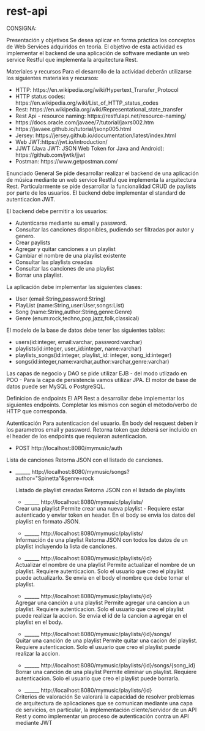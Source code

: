 # rest-api

CONSIGNA:

Presentación y objetivos
Se desea aplicar en forma práctica los conceptos de Web Services adquiridos en teoría.
El objetivo de esta actividad es implementar el backend de una aplicación de software
mediante un web service Restful que implementa la arquitectura Rest.

Materiales y recursos
Para el desarrollo de la actividad deberán utilizarse los siguientes materiales y recursos:
<ul>
        <li>HTTP: https://en.wikipedia.org/wiki/Hypertext_Transfer_Protocol</li>
        <li> HTTP status codes: https://en.wikipedia.org/wiki/List_of_HTTP_status_codes</li>
        <li> Rest: https://en.wikipedia.org/wiki/Representational_state_transfer</li>
        <li> Rest Api - resource naming: https://restfulapi.net/resource-naming/</li>
        <li> https://docs.oracle.com/javaee/7/tutorial/jaxrs002.htm</li>
        <li> https://javaee.github.io/tutorial/jsonp005.html</li>
        <li> Jersey: https://jersey.github.io/documentation/latest/index.html</li>
        <li> Web JWT:https://jwt.io/introduction/</li>
        <li> JJWT (Java JWT: JSON Web Token for Java and Android): https://github.com/jwtk/jjwt</li>
        <li> Postman: https://www.getpostman.com/</li>
</ul>

Enunciado General
Se pide desarrollar realizar el backend de una aplicación de música mediante un web
service Restful que implementa la arquitectura Rest.
Particularmente se pide desarrollar la funcionalidad CRUD de paylists por parte de los
usuarios.
El backend debe implementar el standard de autenticacion JWT.

El backend debe permitir a los usuarios:
<ul>
        <li> Autenticarse mediante su email y password.</li>
        <li> Consultar las canciones disponibles, pudiendo ser filtradas por autor y genero.</li>
        <li> Crear paylists</li>
        <li> Agregar y quitar canciones a un playlist</li>
        <li> Cambiar el nombre de una playlist existente</li>
        <li> Consultar las playlists creadas</li>
        <li> Consultar las canciones de una playlist</li>
        <li> Borrar una playlist.</li>
</ul>

La aplicación debe implementar las siguientes clases:
<ul>
        <li> User (email:String,password:String)</li>
        <li> PlayList (name:String,user:User,songs:List<Song>)</li>
        <li> Song (name:String,author:String,genre:Genre)</li>
        <li> Genre (enum:rock,techno,pop,jazz,folk,classical)</li>
</ul>

El modelo de la base de datos debe tener las siguientes tablas:
<ul>
        <li> users(id:integer, email:varchar, password:varchar) </li> 
        <li> playlists(id:integer, user_id:integer, name:varchar) </li>
        <li> playlists_songs(id:integer, playlist_id: integer, song_id:integer)</li>
        <li> songs(id:integer,name:varchar,author:varchar,genre:varchar)</li>
</ul>
Las capas de negocio y DAO se pide utilizar EJB - del modo utlizado en POO -
Para la capa de persistencia vamos utilizar JPA.
El motor de base de datos puede ser MySQL o PostgreSQL.

Definicion de endpoints
El API Rest a desarrollar debe implementar los siguientes endpoints.
Completar los mismos con según el método/verbo de HTTP que corresponda.

Autenticación
Para autenticacion del usuario. En body del resquest deben ir los parametros email y
password. Retorna token que deberá ser incluido en el header de los endpoints que
requieran autenticacion.
<ul>
  <li>POST http://localhost:8080/mymusic/auth</li>
</ul></ul>
Lista de canciones
Retorna JSON con el listado de canciones.
<ul>
  <li>______ http://localhost:8080/mymusic/songs?author="Spinetta"&genre=rock</li>

Listado de playlist creadas
Retorna JSON con el listado de playlists
<ul>
  <li>______ http://localhost:8080/mymusic/playlists/</li>
</ul>
Crear una playlist
Permite crear una nueva playlist - Requiere estar autenticado y enviar token en header.
En el body se envia los datos del playlist en formato JSON.
<ul>
  <li>______ http://localhost:8080/mymusic/playlists/</li>
</ul>
Información de una playlist
Retorna JSON con todos los datos de un playlist incluyendo la lista de canciones.
<ul>
  <li>______ http://localhost:8080/mymusic/playlists/{id}</li>
</ul>
Actualizar el nombre de una playlist
Permite actualizar el nombre de un playlist. Requiere autenticacion.
Solo el usuario que creo el playlist puede actualizarlo. Se envia en el body el nombre
que debe tomar el playlist.
<ul>
 <li> ______ http://localhost:8080/mymusic/playlists/{id}</li>
</ul>
Agregar una canción a una playlist
Permite agregar una cancion a un playlist. Requiere autenticacion.
Solo el usuario que creo el playlist puede realizar la accion. Se envia el id de la cancion
a agregar en el playlist en el body.
<ul>
 <li> ______ http://localhost:8080/mymusic/playlists/{id}/songs/</li>
</ul>
Quitar una canción de una playlist
Permite quitar una cacion del playlist. Requiere autenticacion. Solo el usuario que creo
el playlist puede realizar la accion.
<ul>
 <li> ______ http://localhost:8080/mymusic/playlists/{id}/songs/{song_id}</li>
</ul>
Borrar una canción de una playlist
Permite eliminar un playlist. Requiere autenticacion. Solo el usuario que creo el playlist
puede borrarla.
<ul>
 <li> ______ http://localhost:8080/mymusic/playlists/{id}</li>
</ul>
Criterios de valoración
Se valorará la capacidad de resolver problemas de arquitectura de aplicaciones que se
comunican mediante una capa de servicios, en particular, la implementación
cliente/servidor de un API Rest y como implementar un proceso de autenticación contra
un API mediante JWT
